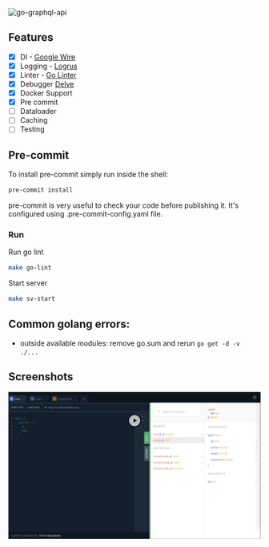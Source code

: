 ![go-graphql-api](https://socialify.git.ci/hephhay/go-graphql-api/image?description=1&language=1&name=1&pattern=Circuit%20Board&theme=Light)

## Features

- [x] DI - [Google Wire](https://github.com/google/wire)
- [x] Logging - [Logrus](https://github.com/Sirupsen/logrus)
- [x] Linter - [Go Linter](https://github.com/golangci/golangci-lint)
- [x] Debugger [Delve](https://github.com/go-delve/delve)
- [x] Docker Support
- [x] Pre commit
- [ ] Dataloader
- [ ] Caching
- [ ] Testing

## Pre-commit

To install pre-commit simply run inside the shell:

```bash
pre-commit install
```

pre-commit is very useful to check your code before publishing it. It's configured using .pre-commit-config.yaml file.

### Run

Run go lint

```bash
make go-lint
```

Start server

```bash
make sv-start
```

## Common golang errors:

- outside available modules: remove go.sum and rerun `go get -d -v ./...`

## Screenshots

![demo](demo.png)
